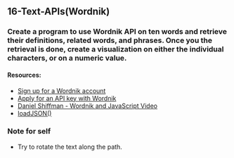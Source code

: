 ## 16-Text-APIs(Wordnik)

### Create a program to use Wordnik API on ten words and retrieve their definitions, related words, and phrases. Once you the retrieval is done, create a visualization on either the individual characters, or on a numeric value.

#### Resources:
* [Sign up for a Wordnik account](https://www.wordnik.com/signup)
* [Apply for an API key with Wordnik](http://developer.wordnik.com/)
* [Daniel Shiffman - Wordnik and JavaScript Video](https://www.youtube.com/watch?v=YsgdUaOrFnQ)
* [loadJSON()](https://p5js.org/reference/#/p5/loadJSON)

### Note for self
* Try to  rotate the text along the path. 
